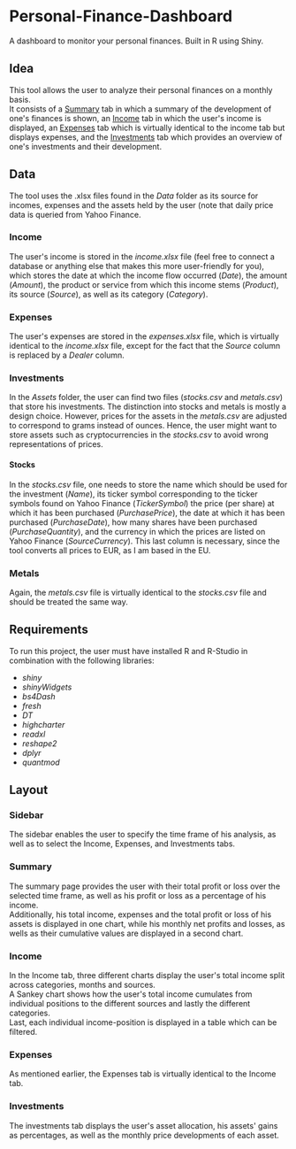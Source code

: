 # Personal-Finance-Dashboard

A dashboard to monitor your personal finances. Built in R using Shiny.

## Idea

This tool allows the user to analyze their personal finances on a monthly basis.  
It consists of a [Summary](#summary) tab in which a summary of the development of one's finances is shown, an [Income](#income) tab in which the user's income is displayed, an [Expenses](#expenses) tab which is virtually identical to the income tab but displays expenses, and the [Investments](#investments) tab which provides an overview of one's investments and their development.

## Data

The tool uses the .xlsx files found in the *Data* folder as its source for incomes, expenses and the assets held by the user (note that daily price data is queried from Yahoo Finance.  

### Income

The user's income is stored in the *income.xlsx* file (feel free to connect a database or anything else that makes this more user-friendly for you), which stores the date at which the income flow occurred (*Date*), the amount (*Amount*), the product or service from which this income  stems (*Product*), its source (*Source*), as well as its category (*Category*).

### Expenses

The user's expenses are stored in the *expenses.xlsx* file, which is virtually identical to the *income.xlsx* file, except for the fact that the *Source* column is replaced by a *Dealer* column.

### Investments

In the *Assets* folder, the user can find two files (*stocks.csv* and *metals.csv*) that store his investments. The distinction into stocks and metals is mostly a design choice. However, prices for the assets in the *metals.csv* are adjusted to correspond to grams instead of ounces. Hence, the user might want to store assets such as cryptocurrencies in the *stocks.csv* to avoid wrong representations of prices.

#### Stocks

In the *stocks.csv* file, one needs to store the name which should be used for the investment (*Name*), its ticker symbol corresponding to the ticker symbols found on Yahoo Finance (*TickerSymbol*) the price (per share) at which it has been purchased (*PurchasePrice*), the date at which it has been purchased (*PurchaseDate*), how many shares have been purchased (*PurchaseQuantity*), and the currency in which the prices are listed on Yahoo Finance (*SourceCurrency*). This last column is necessary, since the tool converts all prices to EUR, as I am based in the EU.

### Metals

Again, the *metals.csv* file is virtually identical to the *stocks.csv* file and should be treated the same way.

## Requirements

To run this project, the user must have installed R and R-Studio in combination with the following libraries:
- *shiny*
- *shinyWidgets*
- *bs4Dash*
- *fresh*
- *DT*
- *highcharter*
- *readxl*
- *reshape2*
- *dplyr*
- *quantmod*


## Layout

### Sidebar

The sidebar enables the user to specify the time frame of his analysis, as well as to select the Income, Expenses, and Investments tabs.

### Summary

The summary page provides the user with their total profit or loss over the selected time frame, as well as his profit or loss as a percentage of his income.  
Additionally, his total income, expenses and the total profit or loss of his assets is displayed in one chart, while his monthly net profits and losses, as wells as their cumulative values are displayed in a second chart.

### Income

In the Income tab, three different charts display the user's total income split across categories, months and sources.  
A Sankey chart shows how the user's total income cumulates from individual positions to the different sources and lastly the different categories.  
Last, each individual income-position is displayed in a table which can be filtered.

### Expenses

As mentioned earlier, the Expenses tab is virtually identical to the Income tab.

### Investments

The investments tab displays the user's asset allocation, his assets' gains as percentages, as well as the monthly price developments of each asset.
